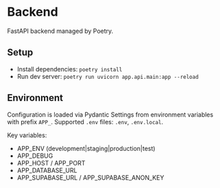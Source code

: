 # Backend

FastAPI backend managed by Poetry.

## Setup

- Install dependencies: `poetry install`
- Run dev server: `poetry run uvicorn app.api.main:app --reload`

## Environment

Configuration is loaded via Pydantic Settings from environment variables with prefix `APP_`.
Supported `.env` files: `.env`, `.env.local`.

Key variables:
- APP_ENV (development|staging|production|test)
- APP_DEBUG
- APP_HOST / APP_PORT
- APP_DATABASE_URL
- APP_SUPABASE_URL / APP_SUPABASE_ANON_KEY
